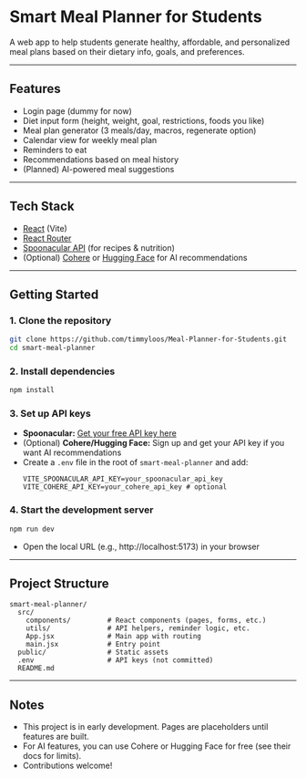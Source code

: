 # Smart Meal Planner for Students

A web app to help students generate healthy, affordable, and personalized meal plans based on their dietary info, goals, and preferences.

---

## Features

- Login page (dummy for now)
- Diet input form (height, weight, goal, restrictions, foods you like)
- Meal plan generator (3 meals/day, macros, regenerate option)
- Calendar view for weekly meal plan
- Reminders to eat
- Recommendations based on meal history
- (Planned) AI-powered meal suggestions

---

## Tech Stack

- [React](https://react.dev/) (Vite)
- [React Router](https://reactrouter.com/)
- [Spoonacular API](https://spoonacular.com/food-api) (for recipes & nutrition)
- (Optional) [Cohere](https://cohere.com/) or [Hugging Face](https://huggingface.co/inference-api) for AI recommendations

---

## Getting Started

### 1. Clone the repository

```sh
git clone https://github.com/timmyloos/Meal-Planner-for-Students.git
cd smart-meal-planner
```

### 2. Install dependencies

```sh
npm install
```

### 3. Set up API keys

- **Spoonacular:** [Get your free API key here](https://spoonacular.com/food-api)
- (Optional) **Cohere/Hugging Face:** Sign up and get your API key if you want AI recommendations
- Create a `.env` file in the root of `smart-meal-planner` and add:
  ```env
  VITE_SPOONACULAR_API_KEY=your_spoonacular_api_key
  VITE_COHERE_API_KEY=your_cohere_api_key # optional
  ```

### 4. Start the development server

```sh
npm run dev
```

- Open the local URL (e.g., http://localhost:5173) in your browser

---

## Project Structure

```
smart-meal-planner/
  src/
    components/         # React components (pages, forms, etc.)
    utils/              # API helpers, reminder logic, etc.
    App.jsx             # Main app with routing
    main.jsx            # Entry point
  public/               # Static assets
  .env                  # API keys (not committed)
  README.md
```

---

## Notes

- This project is in early development. Pages are placeholders until features are built.
- For AI features, you can use Cohere or Hugging Face for free (see their docs for limits).
- Contributions welcome!
